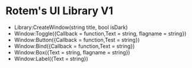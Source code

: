 # Rotem's UI Library V1
* Library:CreateWindow(string title, bool isDark)
* Window:Toggle({Callback = function,Text = string, flagname = string})
* Window:Button({Callback = function,Test = string})
* Window:Bind({Callback = function,Text = string})
* Window:Box({Text = string, flagname = string})
* Window:Label({Text = string})